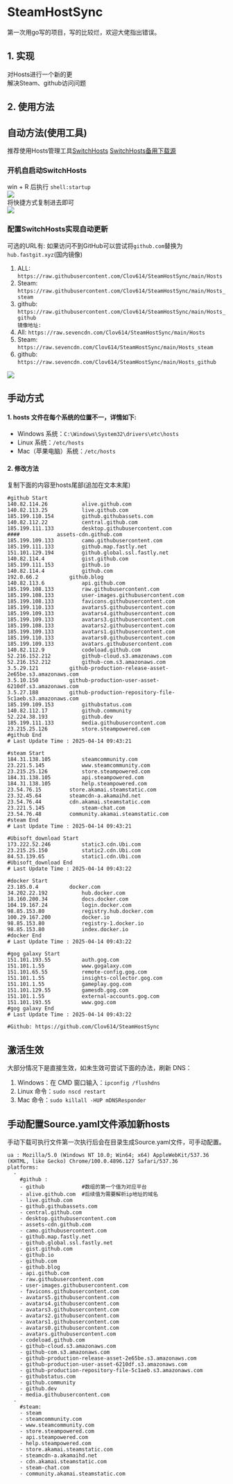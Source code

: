 # SteamHostSync
第一次用go写的项目，写的比较烂，欢迎大佬指出错误。

## 1. 实现
对Hosts进行一个新的更  
解决Steam、github访问问题

## 2. 使用方法
## 自动方法(使用工具)
推荐使用Hosts管理工具[SwitchHosts](https://github.com/oldj/SwitchHosts) 
[SwitchHosts备用下载源](https://nas.iaimi.info/s/nT5pb8jMQp32QwB)
### 开机自启动SwitchHosts
win + R 后执行 `shell:startup`    
![](/img/1.png)  
将快捷方式复制进去即可  
![](/img/2.png)  
### 配置SwitchHosts实现自动更新  
可选的URL有:
如果访问不到GitHub可以尝试将`github.com`替换为`hub.fastgit.xyz`(国内镜像)
1. ALL: `https://raw.githubusercontent.com/Clov614/SteamHostSync/main/Hosts`  
2. Steam: `https://raw.githubusercontent.com/Clov614/SteamHostSync/main/Hosts_steam`  
3. github: `https://raw.githubusercontent.com/Clov614/SteamHostSync/main/Hosts_github`    
`镜像地址:`
4. All: `https://raw.sevencdn.com/Clov614/SteamHostSync/main/Hosts`  
5. Steam: `https://raw.sevencdn.com/Clov614/SteamHostSync/main/Hosts_steam`  
6. github: `https://raw.sevencdn.com/Clov614/SteamHostSync/main/Hosts_github`  

![](/img/3.png)

## 手动方式
#### 1. hosts 文件在每个系统的位置不一，详情如下:
- Windows 系统：`C:\Windows\System32\drivers\etc\hosts`
- Linux 系统：`/etc/hosts`
- Mac（苹果电脑）系统：`/etc/hosts`

#### 2. 修改方法
复制下面的内容至hosts尾部(追加在文本末尾)

```
#github Start
140.82.114.26			alive.github.com
140.82.113.25			live.github.com
185.199.110.154			github.githubassets.com
140.82.112.22			central.github.com
185.199.111.133			desktop.githubusercontent.com
####			assets-cdn.github.com
185.199.109.133			camo.githubusercontent.com
185.199.111.133			github.map.fastly.net
151.101.129.194			github.global.ssl.fastly.net
140.82.114.4			gist.github.com
185.199.111.153			github.io
140.82.114.4			github.com
192.0.66.2			github.blog
140.82.113.6			api.github.com
185.199.108.133			raw.githubusercontent.com
185.199.108.133			user-images.githubusercontent.com
185.199.108.133			favicons.githubusercontent.com
185.199.110.133			avatars5.githubusercontent.com
185.199.109.133			avatars4.githubusercontent.com
185.199.109.133			avatars3.githubusercontent.com
185.199.108.133			avatars2.githubusercontent.com
185.199.109.133			avatars1.githubusercontent.com
185.199.110.133			avatars0.githubusercontent.com
185.199.109.133			avatars.githubusercontent.com
140.82.112.9			codeload.github.com
52.216.152.212			github-cloud.s3.amazonaws.com
52.216.152.212			github-com.s3.amazonaws.com
3.5.29.121			github-production-release-asset-2e65be.s3.amazonaws.com
3.5.10.150			github-production-user-asset-6210df.s3.amazonaws.com
3.5.27.188			github-production-repository-file-5c1aeb.s3.amazonaws.com
185.199.109.153			githubstatus.com
140.82.112.17			github.community
52.224.38.193			github.dev
185.199.111.133			media.githubusercontent.com
23.215.25.126			store.steampowered.com
#github End
# Last Update Time : 2025-04-14 09:43:21 

#steam Start
184.31.138.105			steamcommunity.com
23.221.5.145			www.steamcommunity.com
23.215.25.126			store.steampowered.com
184.31.138.105			api.steampowered.com
184.31.138.105			help.steampowered.com
23.54.76.15			store.akamai.steamstatic.com
23.32.45.64			steamcdn-a.akamaihd.net
23.54.76.44			cdn.akamai.steamstatic.com
23.221.5.145			steam-chat.com
23.54.76.48			community.akamai.steamstatic.com
#steam End
# Last Update Time : 2025-04-14 09:43:21 

#Ubisoft_download Start
173.222.52.246			static3.cdn.Ubi.com
23.215.25.150			static2.cdn.Ubi.com
84.53.139.65			static1.cdn.Ubi.com
#Ubisoft_download End
# Last Update Time : 2025-04-14 09:43:22 

#docker Start
23.185.0.4			docker.com
34.202.22.192			hub.docker.com
18.160.200.34			docs.docker.com
104.19.167.24			login.docker.com
98.85.153.80			registry.hub.docker.com
100.29.167.200			docker.io
98.85.153.80			registry-1.docker.io
98.85.153.80			index.docker.io
#docker End
# Last Update Time : 2025-04-14 09:43:22 

#gog galaxy Start
151.101.193.55			auth.gog.com
151.101.1.55			www.gogalaxy.com
151.101.65.55			remote-config.gog.com
151.101.1.55			insights-collector.gog.com
151.101.1.55			gameplay.gog.com
151.101.129.55			gamesdb.gog.com
151.101.1.55			external-accounts.gog.com
151.101.193.55			www.gog.com
#gog galaxy End
# Last Update Time : 2025-04-14 09:43:22 

#Github: https://github.com/Clov614/SteamHostSync

```

## 激活生效
大部分情况下是直接生效，如未生效可尝试下面的办法，刷新 DNS：
1. Windows：在 CMD 窗口输入：`ipconfig /flushdns`
2. Linux 命令：`sudo nscd restart`
3. Mac 命令：`sudo killall -HUP mDNSResponder`  

## 手动配置Source.yaml文件添加新hosts  
手动下载可执行文件第一次执行后会在目录生成Source.yaml文件，可手动配置。  

```
ua : Mozilla/5.0 (Windows NT 10.0; Win64; x64) AppleWebKit/537.36 (KHTML, like Gecko) Chrome/100.0.4896.127 Safari/537.36
platforms:
  -
    #github :
    - github            #数组的第一个值为对应平台
    - alive.github.com  #后续值为需要解析ip地址的域名
    - live.github.com
    - github.githubassets.com
    - central.github.com
    - desktop.githubusercontent.com
    - assets-cdn.github.com
    - camo.githubusercontent.com
    - github.map.fastly.net
    - github.global.ssl.fastly.net
    - gist.github.com
    - github.io
    - github.com
    - github.blog
    - api.github.com
    - raw.githubusercontent.com
    - user-images.githubusercontent.com
    - favicons.githubusercontent.com
    - avatars5.githubusercontent.com
    - avatars4.githubusercontent.com
    - avatars3.githubusercontent.com
    - avatars2.githubusercontent.com
    - avatars1.githubusercontent.com
    - avatars0.githubusercontent.com
    - avatars.githubusercontent.com
    - codeload.github.com
    - github-cloud.s3.amazonaws.com
    - github-com.s3.amazonaws.com
    - github-production-release-asset-2e65be.s3.amazonaws.com
    - github-production-user-asset-6210df.s3.amazonaws.com
    - github-production-repository-file-5c1aeb.s3.amazonaws.com
    - githubstatus.com
    - github.community
    - github.dev
    - media.githubusercontent.com
  -
    #steam:
    - steam
    - steamcommunity.com
    - www.steamcommunity.com
    - store.steampowered.com
    - api.steampowered.com
    - help.steampowered.com
    - store.akamai.steamstatic.com
    - steamcdn-a.akamaihd.net
    - cdn.akamai.steamstatic.com
    - steam-chat.com
    - community.akamai.steamstatic.com
```
